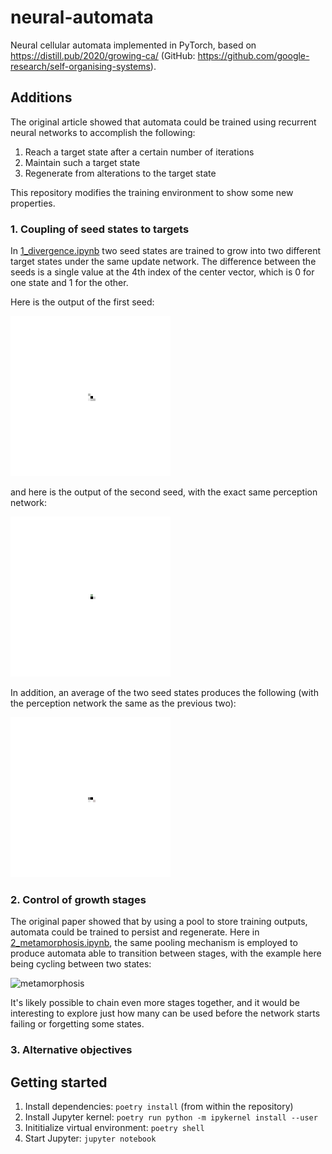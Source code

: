# neural-automata

Neural cellular automata implemented in PyTorch, based on https://distill.pub/2020/growing-ca/ (GitHub: https://github.com/google-research/self-organising-systems).

## Additions

The original article showed that automata could be trained using recurrent neural networks to accomplish the following:

1. Reach a target state after a certain number of iterations
2. Maintain such a target state
3. Regenerate from alterations to the target state

This repository modifies the training environment to show some new properties.

### 1. Coupling of seed states to targets

In [1_divergence.ipynb](https://github.com/kevinhu/neural-automata/blob/master/notebooks/1_divergence.ipynb) two seed states are trained to grow into two different target states under the same update network. The difference between the seeds is a single value at the 4th index of the center vector, which is 0 for one state and 1 for the other.

Here is the output of the first seed:

![seed_1](https://github.com/kevinhu/neural-automata/blob/master/videos/divergence_seed_1_colors.gif)

and here is the output of the second seed, with the exact same perception network:

![seed_2](https://github.com/kevinhu/neural-automata/blob/master/videos/divergence_seed_2_colors.gif)

In addition, an average of the two seed states produces the following (with the perception network the same as the previous two):

![seed_mix](https://github.com/kevinhu/neural-automata/blob/master/videos/divergence_seed_mix_colors.gif)

### 2. Control of growth stages

The original paper showed that by using a pool to store training outputs, automata could be trained to persist and regenerate. Here in [2_metamorphosis.ipynb](https://github.com/kevinhu/neural-automata/blob/master/notebooks/2_metamorphosis.ipynb), the same pooling mechanism is employed to produce automata able to transition between stages, with the example here being cycling between two states:

![metamorphosis](https://github.com/kevinhu/neural-automata/blob/master/videos/metamorphosis_colors.gif)

It's likely possible to chain even more stages together, and it would be interesting to explore just how many can be used before the network starts failing or forgetting some states.

### 3. Alternative objectives

## Getting started

1. Install dependencies: `poetry install` (from within the repository)
2. Install Jupyter kernel: `poetry run python -m ipykernel install --user`
2. Inititialize virtual environment: `poetry shell`
3. Start Jupyter: `jupyter notebook`

